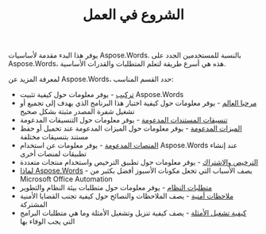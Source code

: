 ﻿---
title: الشروع في العمل
second_title: Aspose.Words ل Java
articleTitle: الشروع في العمل
linktitle: الشروع في العمل
type: docs
description: "استخدم هذه المقدمة إلى Aspose.Words لأساسيات Java لبدء تحقيق قيمة Aspose.Words لعملك."
weight: 10
url: /ar/java/getting-started/
timestamp: 2024-09-25-11-08-55
---

يوفر هذا البدء مقدمة لأساسيات Aspose.Words. بالنسبة للمستخدمين الجدد على Aspose.Words، هذه هي أسرع طريقة لتعلم المتطلبات والقدرات الأساسية.

لمعرفة المزيد عن Aspose.Words، حدد القسم المناسب:

- [تركيب](/words/java/installation/) - يوفر معلومات حول كيفية تثبيت Aspose.Words
- [مرحبا العالم](/words/java/hello-world/) - يوفر معلومات حول كيفية اختبار هذا البرنامج الذي يهدف إلى تجميع أو تشغيل شفرة المصدر مثبتة بشكل صحيح
- [تنسيقات المستندات المدعومة](/words/java/supported-document-formats/) - يوفر معلومات حول التنسيقات المدعومة
- [الميزات المدعومة](/words/java/features/) - يوفر معلومات حول الميزات المدعومة عند تحميل أو حفظ مستند بتنسيقات مختلفة
- [المنصات المدعومة](/words/java/platforms-and-interoperability/) - يوفر معلومات عن استخدام Aspose.Words عند إنشاء تطبيقات لمنصات أخرى
- [الترخيص والاشتراك](/words/java/licensing/) - يوفر معلومات حول تطبيق الترخيص واستخدام منتجات متعددة
- [لماذا Aspose.Words](/words/java/aspose-words-or-other-solutions/) - يصف الأسباب التي تجعل مكونات الأسبوز أفضل بكثير من Microsoft Office Automation
- [متطلبات النظام](/words/java/system-requirements/) - يوفر معلومات حول متطلبات بيئة النظام والتطوير
- [ملاحظات أمنية](/words/java/security/) - يصف الملاحظات والنصائح حول كيفية تجنب القضايا الأمنية المشتركة
- [كيفية تشغيل الأمثلة](/words/java/how-to-run-the-examples/) - يصف كيفية تنزيل وتشغيل الأمثلة وما هي متطلبات البرامج التي يجب الوفاء بها
